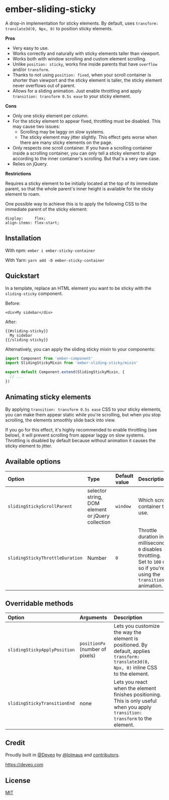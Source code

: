 # ember-sliding-sticky

A drop-in implementation for sticky elements. By default, uses `transform: translate3d(0, Npx, 0)` to position sticky elements.

**Pros**

* Very easy to use.
* Works correctly and naturally with sticky elements taller than viewport.
* Works both with window scrolling and custom element scrolling.
* Unlike `position: sticky`, works fine inside parents that have `overflow` and/or `transform`.
* Thanks to not using `position: fixed`, when your scroll container is shorter than viewport and the sticky element is taller, the sticky element never overflows out of parent.
* Allows for a sliding animation. Just enable throttling and apply `transition: transform 0.5s ease` to your sticky element.

**Cons**

* Only one sticky element per column.
* For the sticky element to appear fixed, throttling must be disabled. This may cause two issues:
    * Scrolling may be laggy on slow systems.
    * The sticky element may jitter slightly.
    This effect gets worse when there are many sticky elements on the page. 
* Only respects one scroll container. If you have a scrolling container inside a scrolling container, you can only tell a sticky element to align according to the inner container's scrolling. But that's a very rare case.
* Relies on jQuery.

**Restrictions**

Requires a sticky element to be initially located at the top of its immediate parent, so that the whole parent's inner height is available for the sticky element to roam.

One possible way to achieve this is to apply the following CSS to the immediate parent of the sticky element:

```
display:     flex;
align-items: flex-start;
```



## Installation

With npm: `ember i ember-sticky-container`

With Yarn: `yarn add -D ember-sticky-container`



## Quickstart

In a template, replace an HTML element you want to be sticky with the `sliding-sticky` component.

Before:

```
<div>My sidebar</div>
```

After: 

```
{{#sliding-sticky}}
  My sidebar
{{/sliding-sticky}}
```

Alternatively, you can apply the sliding sticky mixin to your components:

```js
import Component from 'ember-component'
import SlidingStickyMixin from 'ember-sliding-sticky/mixin'

export default Component.extend(SlidingStickyMixin, {
  // ...
})
```



## Animating sticky elements

By applying `transition: transform 0.5s ease` CSS to your sticky elements, you can make them appear static while you're scrolling, but when you stop scrolling, the elements smoothly slide back into view.

If you go for this effect, it's highly recommended to enable throttling (see below), it will prevent scrolling from appear laggy on slow systems. Throttling is disabled by default because without animation it causes the sticky element to jitter.



## Available options

| Option                          | Type                                              | Default value | Description                                                                                                                |
|:--------------------------------|:--------------------------------------------------|:--------------|:---------------------------------------------------------------------------------------------------------------------------|
| `slidingStickyScrollParent`     | selector string, DOM element or jQuery collection | `window`      | Which scroll container to use.                                                                                             |
| `slidingStickyThrottleDuration` | Number                                            | `0`           | Throttle duration in milliseconds. `0` disables throttling. Set to `100` or so if you're using the `transition` animation. |




## Overridable methods

| Option                       | Arguments                       | Description                                                                                                                              |
|:-----------------------------|:--------------------------------|:-----------------------------------------------------------------------------------------------------------------------------------------|
| `slidingStickyApplyPosition` | `positionPx` (number of pixels) | Lets you customize the way the element is positioned. By default, applies `transform: translate3d(0, Npx, 0)` inline CSS to the element. |
| `slidingStickyTransitionEnd` | none                            | Lets you react when the element finishes positioning. This is only useful when you apply `transition: transform` to the element.         |



## Credit

Proudly built in [@Deveo](https://github.com/Deveo) by [@lolmaus](https://github.com/lolmaus/) and [contributors](https://github.com/Deveo/ember-sliding-sticky/graphs/contributors).

https://deveo.com



## License

[MIT](https://github.com/Deveo/ember-sliding-sticky/blob/gen-1/LICENSE.md)

